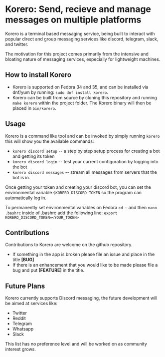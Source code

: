 # Korero: Send, recieve and manage messages on multiple platforms
Korero is a terminal based messaging service, being built to interact with popular direct and group messaging services like discord, telegram, slack, and twitter. 

The motivation for this project comes primarily from the intensive and bloating nature of messaging services, especially for lightweight machines. 

**How to install Korero**
- 
- Korero is supported on Fedora 34 and 35, and can be installed via dnf/yum by running: `sudo dnf install korero`.
- Korero can be built from source by cloning this repository and running `make korero` within the project folder. The Korero binary will then be placed in `bin/korero`.

**Usage**
-
Korero is a command like tool and can be invoked by simply running `korero` this will show you the available commands:

- `korero discord setup` -- a step by step setup process for creating a bot and getting its token
- `korero discord login` -- test your current configuration by logging into the bot
- `korero discord messages` -- stream all messages from servers that the bot is in.

Once getting your token and creating your discord bot, you can set the environmental variable `$KORERO_DISCORD_TOKEN` so the program can automatically log in.

To permanently set environmental variables on Fedora `cd ~` and then `nano .bashrc` inside of .bashrc add the following line:
`export KORERO_DISCORD_TOKEN=<YOUR_TOKEN>`

**Contributions** 
- 
Contributions to Korero are welcome on the github repository. 

- If something in the app is broken please file an issue and place in the title **[BUG]** 
- If there is an enhancement that you would like to be made please file a bug and put **[FEATURE]** in the title. 

**Future Plans**
- 
Korero currently supports Discord messaging, the future development will be aimed at services like:

- Twitter
- Reddit
- Telegram
- Whatsapp
- Slack

This list has no preference level and will be worked on as community interest grows.